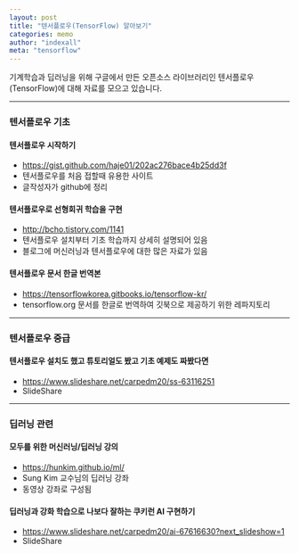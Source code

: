 ```yaml
---
layout: post
title: "텐서플로우(TensorFlow) 알아보기"
categories: memo
author: "indexall"
meta: "tensorflow"
---
```


기계학습과 딥러닝을 위해 구글에서 만든 오픈소스 라이브러리인 텐서플로우(TensorFlow)에 대해 자료를 모으고 있습니다.

---

### 텐서플로우 기초
#### 텐서플로우 시작하기
- https://gist.github.com/haje01/202ac276bace4b25dd3f
- 텐서플로우를 처음 접할때 유용한 사이트
- 글작성자가 github에 정리

#### 텐서플로우로 선형회귀 학습을 구현
- http://bcho.tistory.com/1141
- 텐서플로우 설치부터 기초 학습까지 상세히 설명되어 있음
- 블로그에 머신러닝과 텐서플로우에 대한 많은 자료가 있음

#### 텐서플로우 문서 한글 번역본
- https://tensorflowkorea.gitbooks.io/tensorflow-kr/
- tensorflow.org 문서를 한글로 번역하여 깃북으로 제공하기 위한 레파지토리

---

### 텐서플로우 중급
#### 텐서플로우 설치도 했고 튜토리얼도 봤고 기초 예제도 짜봤다면
- https://www.slideshare.net/carpedm20/ss-63116251
- SlideShare

---

### 딥러닝 관련
#### 모두를 위한 머신러닝/딥러닝 강의
- https://hunkim.github.io/ml/
- Sung Kim 교수님의 딥러닝 강좌
- 동영상 강좌로 구성됨

#### 딥러닝과 강화 학습으로 나보다 잘하는 쿠키런 AI 구현하기
- https://www.slideshare.net/carpedm20/ai-67616630?next_slideshow=1
- SlideShare


